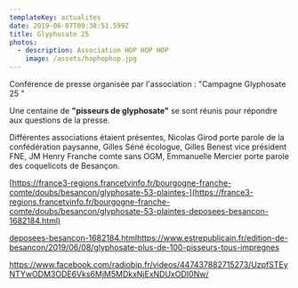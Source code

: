 ```yaml
---
templateKey: actualites
date: 2019-06-07T09:38:51.599Z
title: Glyphosate 25
photos:
  - description: Association HOP HOP HOP
    image: /assets/hophophop.jpg
---
```

Conférence de presse organisée par l'association : "Campagne Glyphosate 25 "

Une centaine de **"pisseurs de glyphosate"** se sont réunis pour répondre aux questions de la presse. 

Différentes associations étaient présentes, Nicolas Girod porte parole de  la confédération paysanne, Gilles Séné écologue, Gilles Benest vice président FNE, JM Henry Franche comte sans OGM, Emmanuelle Mercier porte parole des coquelicots de Besançon.

[https://france3-regions.francetvinfo.fr/bourgogne-franche-comte/doubs/besancon/glyphosate-53-plaintes-](https://france3-regions.francetvinfo.fr/bourgogne-franche-comte/doubs/besancon/glyphosate-53-plaintes-deposees-besancon-1682184.html)

[deposees-besancon-1682184.html](https://france3-regions.francetvinfo.fr/bourgogne-franche-comte/doubs/besancon/glyphosate-53-plaintes-deposees-besancon-1682184.html)<https://www.estrepublicain.fr/edition-de-besancon/2019/06/08/glyphosate-plus-de-100-pisseurs-tous-impregnes>

<https://www.facebook.com/radiobip.fr/videos/447437882715273/UzpfSTEyNTYwODM3ODE6Vks6MjM5MDkxNjExNDUxODI0Nw/>
